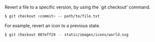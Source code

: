 Revert a file to a specific version, by using the `git checkout' command.

```bash
$ git checkout <commit> -- path/to/file.txt
```

For example, revert an icon to a previous state.

```bash
$ git checkout 807eff29 -- static/images/icons/world.svg
```